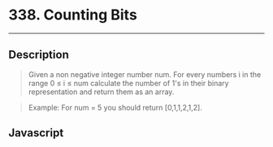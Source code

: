 # 338. Counting Bits

---

## Description

> Given a non negative integer number num. For every numbers i in the range 0 ≤ i ≤ num calculate the number of 1's in their binary representation and return them as an array.

> Example:
> For num = 5 you should return [0,1,1,2,1,2].

## Javascript

```

```
